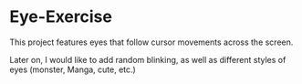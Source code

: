 # Eye-Exercise
This project features eyes that follow cursor movements across the screen.

Later on, I would like to add random blinking, as well as different styles of eyes (monster, Manga, cute, etc.)

